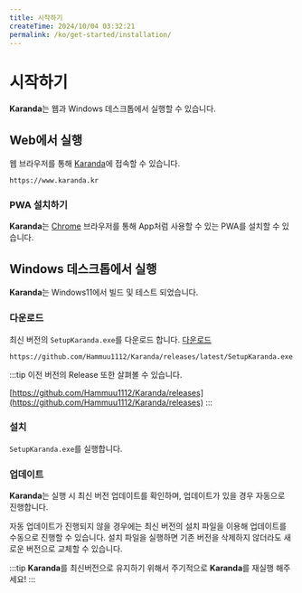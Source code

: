 ```yaml
---
title: 시작하기
createTime: 2024/10/04 03:32:21
permalink: /ko/get-started/installation/
---
```

# 시작하기
**Karanda**는 웹과 Windows 데스크톱에서 실행할 수 있습니다.

## Web에서 실행
웹 브라우저를 통해 [Karanda](https://www.karanda.kr)에 접속할 수 있습니다.

```url:no-line-numbers
https://www.karanda.kr
```
### PWA 설치하기
**Karanda**는 [Chrome](https://www.google.com/intl/ko_kr/chrome/) 브라우저를 통해 App처럼 사용할 수 있는 PWA를 설치할 수 있습니다.

## Windows 데스크톱에서 실행
**Karanda**는 Windows11에서 빌드 및 테스트 되었습니다.

### 다운로드
최신 버전의 `SetupKaranda.exe`를 다운로드 합니다.
[다운로드](https://github.com/Hammuu1112/Karanda/releases/latest/SetupKaranda.exe)
```url:no-line-numbers
https://github.com/Hammuu1112/Karanda/releases/latest/SetupKaranda.exe
```
:::tip
이전 버전의 Release 또한 살펴볼 수 있습니다.

[https://github.com/Hammuu1112/Karanda/releases](https://github.com/Hammuu1112/Karanda/releases)
:::

### 설치
`SetupKaranda.exe`를 실행합니다.

### 업데이트
**Karanda**는 실행 시 최신 버전 업데이트를 확인하며, 업데이트가 있을 경우 자동으로 진행합니다.

자동 업데이트가 진행되지 않을 경우에는 최신 버전의 설치 파일을 이용해 업데이트를 수동으로 진행할 수 있습니다.
설치 파일을 실행하면 기존 버전을 삭제하지 않더라도 새로운 버전으로 교체할 수 있습니다.

:::tip
**Karanda**를 최신버전으로 유지하기 위해서 주기적으로 **Karanda**를 재실행 해주세요!
:::